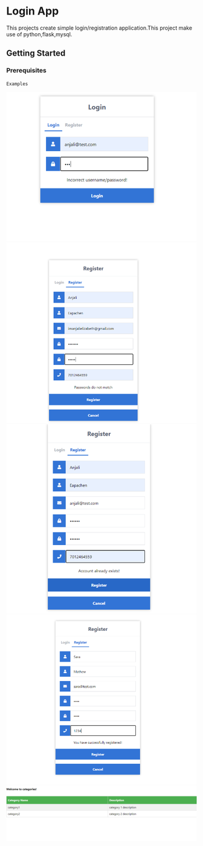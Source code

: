 # Login App

This projects create simple login/registration application.This project make use of python,flask,mysql.

## Getting Started



### Prerequisites

```
Examples
```
![Alt text](screens/1.png?raw=true "Optional Title")
![Alt text](screens/2.png?raw=true "Optional Title")
![Alt text](screens/3.png?raw=true "Optional Title")
![Alt text](screens/4.png?raw=true "Optional Title")
![Alt text](screens/5.png?raw=true "Optional Title")
